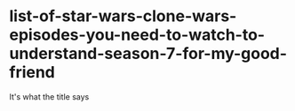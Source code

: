 # list-of-star-wars-clone-wars-episodes-you-need-to-watch-to-understand-season-7-for-my-good-friend
It's what the title says
